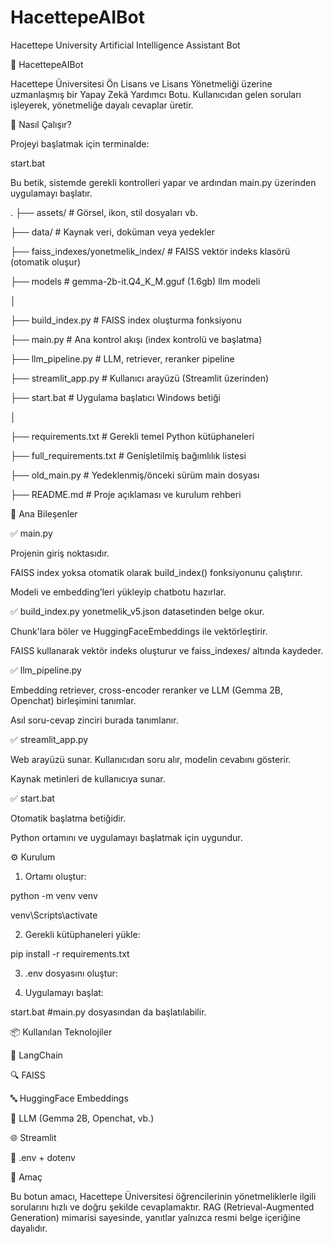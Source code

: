 # HacettepeAIBot
Hacettepe University Artificial Intelligence Assistant Bot

🧠 HacettepeAIBot

Hacettepe Üniversitesi Ön Lisans ve Lisans Yönetmeliği üzerine uzmanlaşmış bir Yapay Zekâ Yardımcı Botu. Kullanıcıdan gelen soruları işleyerek, yönetmeliğe dayalı cevaplar üretir.



🚀 Nasıl Çalışır?

Projeyi başlatmak için terminalde:

start.bat

Bu betik, sistemde gerekli kontrolleri yapar ve ardından main.py üzerinden uygulamayı başlatır.

.
├── assets/                         # Görsel, ikon, stil dosyaları vb.

├── data/                           # Kaynak veri, doküman veya yedekler

├── faiss_indexes/yonetmelik_index/ # FAISS vektör indeks klasörü (otomatik oluşur)

├── models                          # gemma-2b-it.Q4_K_M.gguf (1.6gb) llm modeli

│

├── build_index.py                 # FAISS index oluşturma fonksiyonu

├── main.py                        # Ana kontrol akışı (index kontrolü ve başlatma)

├── llm_pipeline.py                # LLM, retriever, reranker pipeline

├── streamlit_app.py              # Kullanıcı arayüzü (Streamlit üzerinden)

├── start.bat                     # Uygulama başlatıcı Windows betiği

│

├── requirements.txt              # Gerekli temel Python kütüphaneleri

├── full_requirements.txt         # Genişletilmiş bağımlılık listesi

├── old_main.py                   # Yedeklenmiş/önceki sürüm main dosyası

├── README.md                     # Proje açıklaması ve kurulum rehberi


🔧 Ana Bileşenler

✅ main.py

Projenin giriş noktasıdır.

FAISS index yoksa otomatik olarak build_index() fonksiyonunu çalıştırır.

Modeli ve embedding’leri yükleyip chatbotu hazırlar.


✅ build_index.py
yonetmelik_v5.json datasetinden belge okur.

Chunk'lara böler ve HuggingFaceEmbeddings ile vektörleştirir.

FAISS kullanarak vektör indeks oluşturur ve faiss_indexes/ altında kaydeder.



✅ llm_pipeline.py

Embedding retriever, cross-encoder reranker ve LLM (Gemma 2B, Openchat) birleşimini tanımlar.

Asıl soru-cevap zinciri burada tanımlanır.



✅ streamlit_app.py

Web arayüzü sunar.
Kullanıcıdan soru alır, modelin cevabını gösterir.

Kaynak metinleri de kullanıcıya sunar.



✅ start.bat

Otomatik başlatma betiğidir.

Python ortamını ve uygulamayı başlatmak için uygundur.



⚙️ Kurulum

1. Ortamı oluştur:
   
python -m venv venv

venv\Scripts\activate



2. Gerekli kütüphaneleri yükle:
   
pip install -r requirements.txt



3. .env dosyasını oluştur:



4. Uygulamayı başlat:

start.bat      #main.py dosyasından da başlatılabilir.



📦 Kullanılan Teknolojiler

🧠 LangChain

🔍 FAISS

🔤 HuggingFace Embeddings

💬 LLM (Gemma 2B, Openchat, vb.)

🌐 Streamlit

📄 .env + dotenv



📘 Amaç

Bu botun amacı, Hacettepe Üniversitesi öğrencilerinin yönetmeliklerle ilgili sorularını hızlı ve doğru şekilde cevaplamaktır. RAG (Retrieval-Augmented Generation) mimarisi sayesinde, yanıtlar yalnızca resmi belge içeriğine dayalıdır.
